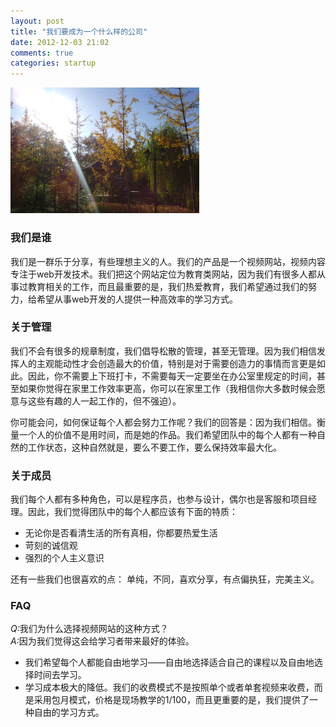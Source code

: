 ```yaml
---
layout: post
title: "我们要成为一个什么样的公司"
date: 2012-12-03 21:02
comments: true
categories: startup
---
```


<img src="/images/who_we_are.jpg" alt="who_is_who" width=60% height=60% >

<h3>我们是谁</h3>
<p>
我们是一群乐于分享，有些理想主义的人。我们的产品是一个视频网站，视频内容专注于web开发技术。我们把这个网站定位为教育类网站，因为我们有很多人都从事过教育相关的工作，而且最重要的是，我们热爱教育，我们希望通过我们的努力，给希望从事web开发的人提供一种高效率的学习方式。
</p>
<!-- more -->

<h3>关于管理</h3>
<p>
我们不会有很多的规章制度，我们倡导松散的管理，甚至无管理。因为我们相信发挥人的主观能动性才会创造最大的价值，特别是对于需要创造力的事情而言更是如此。因此，你不需要上下班打卡，不需要每天一定要坐在办公室里规定的时间，甚至如果你觉得在家里工作效率更高，你可以在家里工作（我相信你大多数时候会愿意与这些有趣的人一起工作的，但不强迫）。
</p>
<p>
你可能会问，如何保证每个人都会努力工作呢？我们的回答是：因为我们相信。衡量一个人的价值不是用时间，而是她的作品。我们希望团队中的每个人都有一种自然的工作状态，这种自然就是，要么不要工作，要么保持效率最大化。
</p>

<h3>关于成员</h3>
<p>
我们每个人都有多种角色，可以是程序员，也参与设计，偶尔也是客服和项目经理。因此，我们觉得团队中的每个人都应该有下面的特质：
<ul>
<li>无论你是否看清生活的所有真相，你都要热爱生活</li>
<li>苛刻的诚信观</li>
<li>强烈的个人主义意识</li>
</ul>
还有一些我们也很喜欢的点：
单纯，不同，喜欢分享，有点偏执狂，完美主义。
</p>

<h3>FAQ</h3>
<p>
<em>Q:</em>我们为什么选择视频网站的这种方式？<br />
<em>A:</em>因为我们觉得这会给学习者带来最好的体验。
<ul>
<li>我们希望每个人都能自由地学习——自由地选择适合自己的课程以及自由地选择时间去学习。</li>
<li>学习成本极大的降低。我们的收费模式不是按照单个或者单套视频来收费，而是采用包月模式，价格是现场教学的1/100，而且更重要的是，我们提供了一种自由的学习方式。</li>
</ul>
</p>
